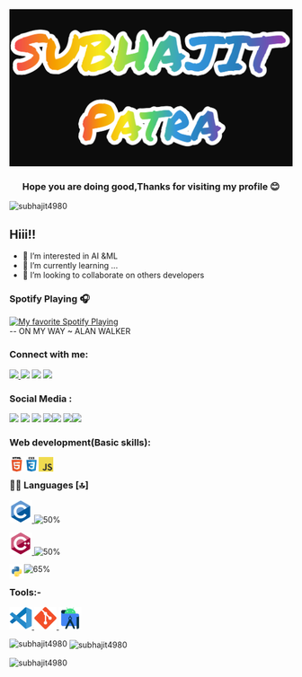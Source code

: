 <img src="https://raw.githubusercontent.com/subhajit4980/myname/main/InShot_20210719_220925169.jpg" alt="My favorite Spotify Playing" width="3500"  height="280" />
<h3 align="center">Hope you are doing good,Thanks for visiting my profile 😊</h3>

<p align="left"> <img src="https://komarev.com/ghpvc/?username=subhajit4980&label=Profile%20views&color=0e75b6&style=flat" alt="subhajit4980" /> </p>

## Hiii!!

- 👀 I’m interested in AI &ML
- 🌱 I’m currently learning ...
- 💞️ I’m looking to collaborate on others developers

### Spotify Playing 🎧

[<img src="https://i.pinimg.com/564x/3d/50/8d/3d508d6a79eae336df8629c89eafaaf2.jpg" alt="My favorite Spotify Playing" width="350" />](https://open.spotify.com/album/1bcvtuHyO79DNAOOhHEkEm?highlight=spotify:track:4n7jnSxVLd8QioibtTDBDq)
<br>
-- ON MY WAY ~ ALAN WALKER


### Connect with me:

<img src="https://img.shields.io/badge/WhatsApp-25D366?style=for-the-badge&logo=whatsapp&logoColor=white" /><a href="https://t.me/Subhajit4980" target="_blank" > <img src="https://img.shields.io/badge/Telegram-2CA5E0?style=for-the-badge&logo=telegram&logoColor=white" /></a> <a href="https://mail.google.com/mail/u/INBOX@EMAIL.COM/#all/subhajit498@gmail.com" target="_blank"> <img src="https://img.shields.io/badge/Gmail-D14836?style=for-the-badge&logo=gmail&logoColor=white" /></a> <img src="https://img.shields.io/badge/Messenger-00B2FF?style=for-the-badge&logo=messenger&logoColor=white" /> 
<br />
### Social Media :
<img src="https://img.shields.io/badge/Facebook-1877F2?style=for-the-badge&logo=facebook&logoColor=white" /> <img src="https://img.shields.io/badge/Instagram-E4405F?style=for-the-badge&logo=instagram&logoColor=white" /> [<img src="https://img.shields.io/badge/LinkedIn-0077B5?style=for-the-badge&logo=linkedin&logoColor=white" />](https://www.linkedin.com/in/subhajit-patra-03736a200/) <img src="https://img.shields.io/badge/GitHub-100000?style=for-the-badge&logo=github&logoColor=white" /><img src="https://img.shields.io/badge/Reddit-FF4500?style=for-the-badge&logo=reddit&logoColor=white" /> <img src="https://img.shields.io/badge/Quora-%23B92B27.svg?&style=for-the-badge&logo=Quora&logoColor=white" /><img src="https://img.shields.io/badge/-Sololearn-3a464b?style=for-the-badge&logo=Sololearn&logoColor=white" />
<br>
<!-- ### 👩‍💻 Languages [🔝](#welcome-badges-4-readmemd-profile) -->
### Web development(Basic skills):
[<img align="left" alt="HTML5" width="26px" src="https://raw.githubusercontent.com/github/explore/80688e429a7d4ef2fca1e82350fe8e3517d3494d/topics/html/html.png" />](https://www.w3schools.com/html/default.asp)
[<img align="left" alt="CSS3" width="26px" src="https://raw.githubusercontent.com/github/explore/80688e429a7d4ef2fca1e82350fe8e3517d3494d/topics/css/css.png" />](https://www.w3schools.com/css/)
[<img align="left" alt="JavaScript" width="26px" src="https://raw.githubusercontent.com/github/explore/80688e429a7d4ef2fca1e82350fe8e3517d3494d/topics/javascript/javascript.png" />]()<br>
### 👩‍💻 Languages [🔝]
[ <a href="https://www.cprogramming.com/" target="_blank"> <img src="https://raw.githubusercontent.com/devicons/devicon/master/icons/c/c-original.svg" alt="c" width="40" height="40"/> </a> <a href="https://www.w3schools.com/cpp/" target="_blank">]()                     ![50%](https://progress-bar.dev/50)

[<a href="https://www.w3schools.com/cpp/" target="_blank"> <img src="https://raw.githubusercontent.com/devicons/devicon/master/icons/cplusplus/cplusplus-original.svg" alt="cplusplus" width="40" height="40"/> </a>]()   ![50%](https://progress-bar.dev/50)

[<img align="left" alt="GitHub" width="26px" src="https://raw.githubusercontent.com/github/explore/78df643247d429f6cc873026c0622819ad797942/topics/python/python.png" />]()                                  ![65%](https://progress-bar.dev/65)
  ### Tools:-
  <p align="left"> <a href="https://www.w3schools.com/cpp/" target="_blank"> <img src="https://raw.githubusercontent.com/devicons/devicon/master/icons/vscode/vscode-original.svg" alt="cplusplus" width="40" height="40"/> </a>  <a href="https://git-scm.com/" target="_blank"> <img src="https://raw.githubusercontent.com/devicons/devicon/master/icons/git/git-original.svg" alt="git" width="40" height="40"/> </a> <a href="https://git-scm.com/" target="_blank"> <img src="https://raw.githubusercontent.com/devicons/devicon/master/icons/androidstudio/androidstudio-original.svg" alt="androidstudio" width="40" height="40"/> </a></p>
  
<p><img align="left" src="https://github-readme-stats.vercel.app/api/top-langs?username=subhajit4980&show_icons=true&locale=en&layout=compact" alt="subhajit4980" /></p>

<p>&nbsp;<img align="center" src="https://github-readme-stats.vercel.app/api?username=subhajit4980&show_icons=true&locale=en" alt="subhajit4980" /></p>

<p><img align="center" src="https://github-readme-streak-stats.herokuapp.com/?user=subhajit4980&" alt="subhajit4980" /></p>


<!---
subhajit4980/subhajit4980 is a ✨ special ✨ repository because its `README.md` (this file) appears on your GitHub profile.
You can click the Preview link to take a look at your changes.
--->
